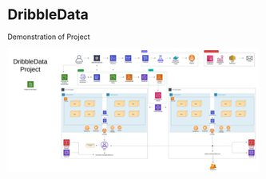 # DribbleData
Demonstration of Project

<img src="https://github.com/MatveyGuralskiy/DribbleData/blob/main/Screens/Demo/DribbleData-Demo.jpeg?raw=true">
